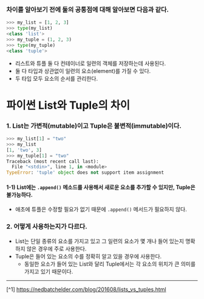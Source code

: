 ### 차이를 알아보기 전에 둘의 공통점에 대해 알아보면 다음과 같다.
```python
>>> my_list = [1, 2, 3]
>>> type(my_list)
<class 'list'>
>>> my_tuple = (1, 2, 3)
>>> type(my_tuple)
<class 'tuple'>
```

- 리스트와 튜플 둘 다 컨테이너로 일련의 객체를 저장하는데 사용된다.
- 둘 다 타입과 상관없이 일련의 요소(element)를 가질 수 있다.
- 두 타입 모두 요소의 순서를 관리한다.

# 파이썬 List와 Tuple의 차이

### 1. List는 가변적(mutable)이고 Tuple은 불변적(immutable)이다.
```python
>>> my_list[1] = "two"
>>> my_list
[1, 'two', 3]
>>> my_tuple[1] = "two"
Traceback (most recent call last):
  File "<stdin>", line 1, in <module>
TypeError: 'tuple' object does not support item assignment
```

#### 1-1) List에는 `.append()` 메소드를 사용해서 새로운 요소를 추가할 수 있지만, Tuple은 불가능하다.
- 애초에 튜플은 수정할 필요가 없기 때문에 `.append()` 메서드가 필요하지 않다.

### 2. 어떻게 사용하는지가 다르다.
- List는 단일 종류의 요소를 가지고 있고 그 일련의 요소가 몇 개나 들어 있는지 명확하지 않은 경우에 주로 사용한다.
- Tuple은 들어 있는 요소의 수를 정확히 알고 있을 경우에 사용한다.
    - 동일한 요소가 들어 있는 List와 달리 Tuple에서는 각 요소의 위치가 큰 의미를 가지고 있기 때문이다.

---

[^1] https://nedbatchelder.com/blog/201608/lists_vs_tuples.html